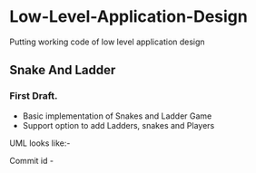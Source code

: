 # Low-Level-Application-Design
Putting working code of low level application design

## Snake And Ladder 
### First Draft. 
* Basic implementation of Snakes and Ladder Game
* Support option to add Ladders, snakes and Players

UML looks like:-


Commit id - 


